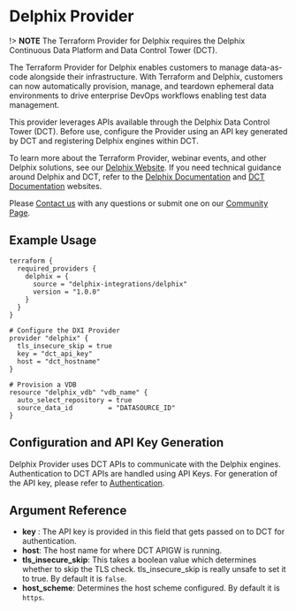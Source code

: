 # <provider> Delphix Provider

!> **NOTE**
The Terraform Provider for Delphix requires the Delphix Continuous Data Platform and Data Control Tower (DCT).


The Terraform Provider for Delphix enables customers to manage data-as-code alongside their infrastructure.
With Terraform and Delphix, customers can now automatically provision, manage, and teardown ephemeral data environments to drive enterprise DevOps workflows enabling test data management.

This provider leverages APIs available through the Delphix Data Control Tower (DCT). Before use, configure the Provider using an API key generated by DCT and registering Delphix engines within DCT.

To learn more about the Terraform Provider, webinar events, and other Delphix solutions, see our [Delphix Website](https://www.delphix.com/solutions/terraform). If you need technical guidance around Delphix and DCT, refer to the [Delphix Documentation](https://docs.delphix.com) and [DCT Documentation](https://docs.delphix.com/dct) websites. 

Please [Contact us](mailto:ask-integrations@delphix.com) with any questions or submit one on our [Community Page](https://community.delphix.com/contactus).

## Example Usage

```hcl
terraform {
  required_providers {
    delphix = {
      source = "delphix-integrations/delphix"
      version = "1.0.0"
    }
  }
}

# Configure the DXI Provider
provider "delphix" {
  tls_insecure_skip = true
  key = "dct_api_key"
  host = "dct_hostname"
}

# Provision a VDB
resource "delphix_vdb" "vdb_name" {
  auto_select_repository = true
  source_data_id         = "DATASOURCE_ID"
}
```

## Configuration and API Key Generation

Delphix Provider uses DCT APIs to communicate with the Delphix engines. Authentication to DCT APIs are handled using API Keys.
For generation of the API key, please refer to [Authentication](https://docs.delphix.com/dct/authentication-170164311.html).


## Argument Reference

* __key__ : The API key is provided in this field that gets passed on to DCT for authentication.
* __host__: The host name for where DCT APIGW is running.
* __tls_insecure_skip__: This takes a boolean value which determines whether to skip the TLS check. tls_insecure_skip is really unsafe to set it to true. By default it is `false`.
* __host_scheme__: Determines the host scheme configured. By default it is `https`.

